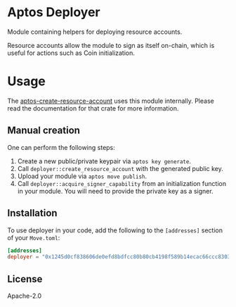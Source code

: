 # Aptos Deployer

Module containing helpers for deploying resource accounts.

Resource accounts allow the module to sign as itself on-chain, which is useful for actions such as Coin initialization.

# Usage

The [aptos-create-resource-account](https://github.com/aptosis/aptos-toolkit/tree/master/crates/aptos-create-resource-account) uses
this module internally. Please read the documentation for that crate for more information.

## Manual creation

One can perform the following steps:

1. Create a new public/private keypair via `aptos key generate`.
2. Call `deployer::create_resource_account` with the generated public key.
3. Upload your module via `aptos move publish`.
4. Call `deployer::acquire_signer_capability` from an initialization function in your module. You will need to provide the private key as a signer.

## Installation

To use deployer in your code, add the following to the `[addresses]` section of your `Move.toml`:

```toml
[addresses]
deployer = "0x1245d0cf838606de0efd8bdfcc80b80cb4198f589b14ecac66ccc83035102c00"
```

## License

Apache-2.0

